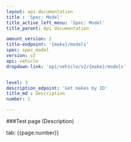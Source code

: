 ```yaml
---
layout: api-documentation
title : 'Spec: Model'
title_active_left_menu: 'Spec: Model'
title_parent: Api documentation

amount_version: 2
title-endpoint: '{make}/models'
spec: spec_model
version: v2
api: vehicle
dropdown-link: 'api/vehicle/v2/{make}/models'


level: 3
description_edpoint: 'Get makes by ID'
title_md : Description
number: 1

---
```



###Test page (Description)

tab: {{page.number}}

